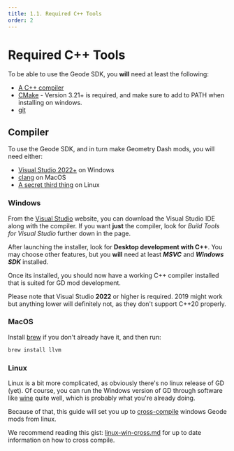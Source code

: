 ```yaml
---
title: 1.1. Required C++ Tools
order: 2
---
```


# Required C++ Tools
To be able to use the Geode SDK, you **will** need at least the following:
* [A C++ compiler](#compiler)
* [CMake](https://cmake.org/download/) - Version 3.21+ is required, and make sure to add to PATH when installing on windows.
* [git](https://git-scm.com/downloads)

## Compiler
To use the Geode SDK, and in turn make Geometry Dash mods, you will need either:
* [Visual Studio 2022+](#windows) on Windows
* [clang](#macos) on MacOS
* [A secret third thing](#linux) on Linux

### Windows
From the [Visual Studio](https://visualstudio.microsoft.com/downloads/) website, you can download the Visual Studio IDE along with the compiler. If you want **just** the compiler, look for *Build Tools for Visual Studio* further down in the page.

After launching the installer, look for **Desktop development with C++**. You may choose other features, but you **will** need at least ***MSVC*** and ***Windows SDK*** installed.

Once its installed, you should now have a working C++ compiler installed that is suited for GD mod development.

Please note that Visual Studio **2022** or higher is required. 2019 might work but anything lower will definitely not, as they don't support C++20 properly.

### MacOS

Install [brew](https://brew.sh/) if you don't already have it, and then run:
```bash
brew install llvm
```

### Linux
Linux is a bit more complicated, as obviously there's no linux release of GD (yet). Of course, you can run the Windows version of GD through software like [wine](https://www.winehq.org/) quite well, which is probably what you're already doing.

Because of that, this guide will set you up to [cross-compile](https://en.wikipedia.org/wiki/Cross_compiler) windows Geode mods from linux.

We recommend reading this gist: [linux-win-cross.md](https://gist.github.com/matcool/abb65ee59ded3766717c673014c3a2a7) for up to date information on how to cross compile.